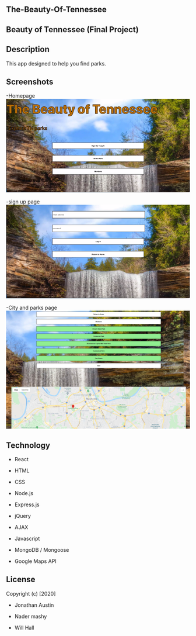 ## The-Beauty-Of-Tennessee

## Beauty of Tennessee (Final Project)

## Description

This app designed to help you find parks.

## Screenshots

-Homepage
![Homepage](./public/img/Homepage.PNG)

-sign up page
![Loginpage](./public/img/Loginpage.PNG)

-City and parks page
![parks](./public/img/parks.PNG)

## Technology

- React

- HTML

- CSS

- Node.js

- Express.js

- jQuery

- AJAX

- Javascript

- MongoDB / Mongoose

- Google Maps API

## License

Copyright (c) [2020]

- Jonathan Austin

- Nader mashy

- Will Hall


